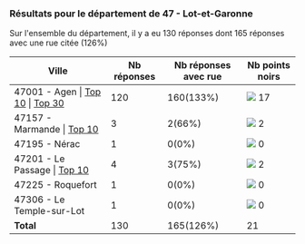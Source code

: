### Résultats pour le département de 47 - Lot-et-Garonne

Sur l'ensemble du département, il y a eu 130 réponses dont 165 réponses avec une rue citée (126%)

| Ville | Nb réponses | Nb réponses avec rue | Nb points noirs |
|-------------|-------------|----------------------|-----------------|
|47001 - Agen&nbsp;&#124;&nbsp;<a href='47001 - Agen_top10.md'>Top 10</a>&nbsp;&#124;&nbsp;<a href='47001 - Agen_top17.md'>Top 30</a>|120|160(133%)|<img src="../../img/bar_80.gif" />&nbsp;17|
|47157 - Marmande&nbsp;&#124;&nbsp;<a href='47157 - Marmande_top2.md'>Top 10</a>|3|2(66%)|<img src="../../img/bar_9.gif" />&nbsp;2|
|47195 - Nérac|1|0(0%)|<img src="../../img/bar_0.gif" />&nbsp;0|
|47201 - Le Passage&nbsp;&#124;&nbsp;<a href='47201 - Le Passage_top2.md'>Top 10</a>|4|3(75%)|<img src="../../img/bar_9.gif" />&nbsp;2|
|47225 - Roquefort|1|0(0%)|<img src="../../img/bar_0.gif" />&nbsp;0|
|47306 - Le Temple-sur-Lot|1|0(0%)|<img src="../../img/bar_0.gif" />&nbsp;0|
| **Total** |130|165(126%)|21|
